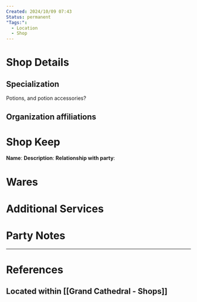 ```yaml
---
Created: 2024/10/09 07:43
Status: permanent
"Tags:":
  - Location
  - Shop
---
```

# Shop Details
## Specialization
Potions, and potion accessories?
## Organization affiliations
# Shop Keep
**Name**:
**Description**:
**Relationship with party**:
# Wares
# Additional Services
# Party Notes


---
# References
## Located within [[Grand Cathedral - Shops]]